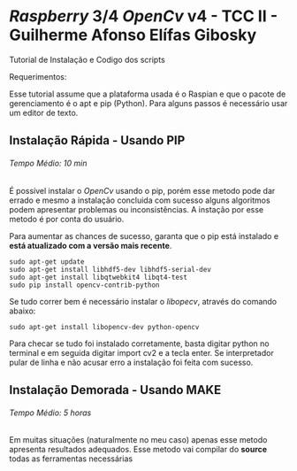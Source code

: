 # *Raspberry* 3/4 *OpenCv* v4  - TCC II - Guilherme Afonso Elífas Gibosky
Tutorial de Instalação e Codigo dos scripts

Requerimentos:

Esse tutorial assume que a plataforma usada é o Raspian e que o pacote de gerenciamento é o apt e pip (Python).
Para alguns passos é necessário usar um editor de texto.

## Instalação Rápida - Usando PIP

###### Tempo Médio: 10 min

É possível instalar o *OpenCv* usando o pip, porém esse metodo pode dar errado e mesmo a instalação concluida com sucesso alguns algoritmos podem apresentar problemas ou inconsistências. A instação por esse metodo é por conta do usuário. 

Para aumentar as chances de sucesso, garanta que o pip está instalado e **está atualizado com a versão mais recente**.

```
sudo apt-get update
sudo apt-get install libhdf5-dev libhdf5-serial-dev
sudo apt-get install libqtwebkit4 libqt4-test
sudo pip install opencv-contrib-python​
```

Se tudo correr bem é necessário instalar o *libopecv*, através do comando abaixo:

`sudo apt-get install libopencv-dev python-opencv`

Para checar se tudo foi instalado corretamente, basta digitar python no terminal e em seguida digitar import cv2 e a tecla enter.
Se interpretador pular de linha e não acusar erro a instalação foi feita com sucesso.


## Instalação Demorada - Usando MAKE

###### Tempo Médio: 5 horas

Em muitas situações (naturalmente no meu caso) apenas esse metodo apresenta resultados adequados. Esse metodo vai compilar do **source** todas as ferramentas necessárias 

